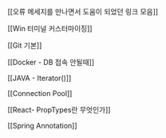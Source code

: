 [[오류 메세지를 만나면서 도움이 되었던 링크 모음]]

[[Win 터미널 커스터마이징]]

[[Git 기본]]

[[Docker - DB 접속 안될때]]

[[JAVA - Iterator()]]

[[Connection Pool]]

[[React- PropTypes란 무엇인가]]

[[Spring Annotation]]